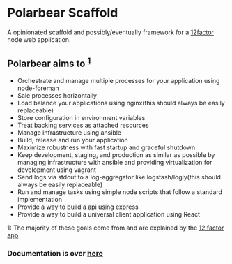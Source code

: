 # Polarbear Scaffold

A opinionated scaffold and possibly/eventually framework for a [12factor](http://12factor.net) node web application.

## Polarbear aims to <sup>[1](#12-factor-footnote)</sup>

* Orchestrate and manage multiple processes for your application using node-foreman
* Sale processes horizontally
* Load balance your applications using nginx(this should always be easily replaceable)
* Store configuration in environment variables
* Treat backing services as attached resources
* Manage infrastructure using ansible
* Build, release and run your application
* Maximize robustness with fast startup and graceful shutdown
* Keep development, staging, and production as similar as possible by managing infrastructure with ansible and providing virtualization for development using vagrant
* Send logs via stdout to a log-aggregator like logstash/logly(this should always be easily replaceable)
* Run and manage tasks using simple node scripts that follow a standard implementation
* Provide a way to build a api using express
* Provide a way to build a universal client application using React

<a name="12-factor-footnote">1</a>: The majority of these goals come from and are explained by the [12 factor app](http://12factor.net)

### Documentation is over [here](/docs/README.md)
